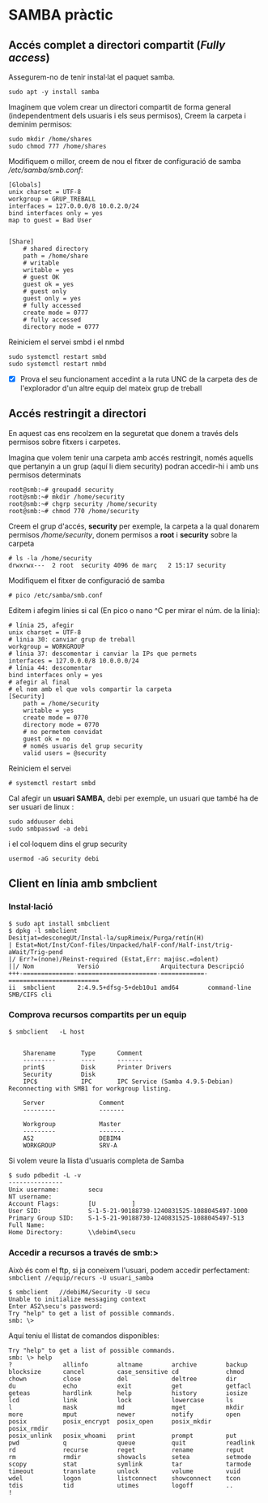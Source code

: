 # SAMBA pràctic

## Accés complet a directori compartit \(_Fully access_\)

Assegurem-no de tenir instal·lat el paquet samba.

```text
sudo apt -y install samba
```

Imaginem que volem crear un directori compartit de forma general \(independentment dels usuaris i els seus permisos\), Creem la carpeta i deminim permisos:

```text
sudo mkdir /home/shares
sudo chmod 777 /home/shares
```

Modifiquem o millor, creem de nou el fitxer de configuració de samba _/etc/samba/smb.conf_:

```text
[Globals]
unix charset = UTF-8
workgroup = GRUP_TREBALL
interfaces = 127.0.0.0/8 10.0.2.0/24
bind interfaces only = yes
map to guest = Bad User


[Share]
    # shared directory
    path = /home/share
    # writable
    writable = yes
    # guest OK
    guest ok = yes
    # guest only
    guest only = yes
    # fully accessed
    create mode = 0777
    # fully accessed
    directory mode = 0777
```

Reiniciem el servei smbd i el nmbd

```text
sudo systemctl restart smbd
sudo systemctl restart nmbd
```

* [x] Prova el seu funcionament accedint a la ruta UNC de la carpeta des de l'explorador d'un altre equip del mateix grup de treball



## Accés restringit a directori

En aquest cas ens recolzem en la seguretat que donem a través dels permisos sobre fitxers i carpetes.

Imagina que volem tenir una carpeta amb accés restringit, només aquells que pertanyin a un grup \(aquí li diem security\) podran accedir-hi i amb uns permisos determinats

```text
root@smb:~# groupadd security
root@smb:~# mkdir /home/security
root@smb:~# chgrp security /home/security
root@smb:~# chmod 770 /home/security
```

Creem el grup d'accés, **security** per exemple, la carpeta a la qual donarem permisos _/home/security_,  donem permisos a **root** i **security** sobre la carpeta 

```text
# ls -la /home/security
drwxrwx---  2 root  security 4096 de març   2 15:17 security
```

Modifiquem el fitxer de configuració de samba 

```text
# pico /etc/samba/smb.conf
```

Editem i afegim línies si cal \(En pico o nano ^C per mirar el núm. de la  línia\):

```text
# línia 25, afegir
unix charset = UTF-8
# linia 30: canviar grup de treball 
workgroup = WORKGROUP
# línia 37: descomentar i canviar la IPs que permets
interfaces = 127.0.0.0/8 10.0.0.0/24
# línia 44: descomentar
bind interfaces only = yes
# afegir al final
# el nom amb el que vols compartir la carpeta
[Security]
    path = /home/security
    writable = yes
    create mode = 0770
    directory mode = 0770
    # no permetem convidat
    guest ok = no
    # només usuaris del grup security
    valid users = @security
```

Reiniciem el servei

```text
# systemctl restart smbd
```

Cal afegir un **usuari SAMBA,** debi per exemple, un usuari que també ha de ser usuari de linux :

```text
sudo adduuser debi
sudo smbpasswd -a debi
```

i el col·loquem dins el grup security

```text
usermod -aG security debi
```

## Client en línia amb smbclient

### Instal·lació

```text
$ sudo apt install smbclient
$ dpkg -l smbclient
Desitjat=desconegUt/Instal·la/supRimeix/Purga/retín(H)
| Estat=Not/Inst/Conf-files/Unpacked/halF-conf/Half-inst/trig-aWait/Trig-pend
|/ Err?=(none)/Reinst-required (Estat,Err: majúsc.=dolent)
||/ Nom            Versió                 Arquitectura Descripció
+++-==============-======================-============-=========================
ii  smbclient      2:4.9.5+dfsg-5+deb10u1 amd64        command-line SMB/CIFS cli
```

### Comprova recursos compartits per un equip

```text
$ smbclient   -L host 


	Sharename       Type      Comment
	---------       ----      -------
	print$          Disk      Printer Drivers
	Security        Disk      
	IPC$            IPC       IPC Service (Samba 4.9.5-Debian)
Reconnecting with SMB1 for workgroup listing.

	Server               Comment
	---------            -------

	Workgroup            Master
	---------            -------
	AS2                  DEBIM4
	WORKGROUP            SRV-A

```

Si volem veure la llista d'usuaris completa de Samba

```text
$ sudo pdbedit -L -v
---------------
Unix username:        secu
NT username:          
Account Flags:        [U          ]
User SID:             S-1-5-21-90188730-1240831525-1088045497-1000
Primary Group SID:    S-1-5-21-90188730-1240831525-1088045497-513
Full Name:            
Home Directory:       \\debim4\secu

```

### Accedir a recursos a través de smb:&gt;

Això és com el ftp, si ja coneixem l'usuari, podem accedir perfectament: `smbclient //equip/recurs -U usuari_samba`

```text
$ smbclient   //debiM4/Security -U secu
Unable to initialize messaging context
Enter AS2\secu's password: 
Try "help" to get a list of possible commands.
smb: \> 

```

Aquí teniu el llistat de comandos disponibles:

```text
Try "help" to get a list of possible commands.
smb: \> help
?              allinfo        altname        archive        backup         
blocksize      cancel         case_sensitive cd             chmod          
chown          close          del            deltree        dir            
du             echo           exit           get            getfacl        
geteas         hardlink       help           history        iosize         
lcd            link           lock           lowercase      ls             
l              mask           md             mget           mkdir          
more           mput           newer          notify         open           
posix          posix_encrypt  posix_open     posix_mkdir    posix_rmdir    
posix_unlink   posix_whoami   print          prompt         put            
pwd            q              queue          quit           readlink       
rd             recurse        reget          rename         reput          
rm             rmdir          showacls       setea          setmode        
scopy          stat           symlink        tar            tarmode        
timeout        translate      unlock         volume         vuid           
wdel           logon          listconnect    showconnect    tcon           
tdis           tid            utimes         logoff         ..             
!              

```

